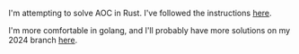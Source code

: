 

I'm attempting to solve AOC in Rust. I've followed the instructions [here](https://github.com/gobanos/cargo-aoc).

I'm more comfortable in golang, and I'll probably have more solutions on my 2024 branch [here](https://github.com/joshprzybyszewski/aoc2022/tree/2024).